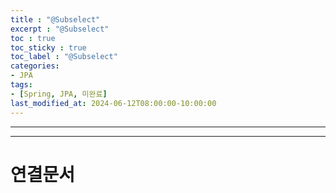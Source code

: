```yaml
---
title : "@Subselect"
excerpt : "@Subselect"
toc : true
toc_sticky : true
toc_label : "@Subselect"
categories:
- JPA
tags:
- [Spring, JPA, 미완료]
last_modified_at: 2024-06-12T08:00:00-10:00:00
---
```

  
---
  
---
  
# 연결문서
